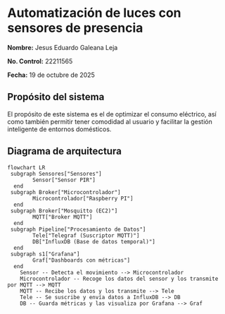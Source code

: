 # Automatización de luces con sensores de presencia

**Nombre:** Jesus Eduardo Galeana Leja

**No. Control:** 22211565

**Fecha:** 19 de octubre de 2025

## Propósito del sistema
El propósito de este sistema es el de optimizar el consumo eléctrico, así como también permitir tener comodidad al usuario y facilitar la gestión inteligente de entornos domésticos.


## Diagrama de arquitectura
```mermaid
flowchart LR
 subgraph Sensores["Sensores"]
        Sensor["Sensor PIR"]
  end
 subgraph Broker["Microcontrolador"]
        Microcontrolador["Raspberry PI"]
  end
 subgraph Broker["Mosquitto (EC2)"]
        MQTT["Broker MQTT"]
  end
 subgraph Pipeline["Procesamiento de Datos"]
        Tele["Telegraf (Suscriptor MQTT)"]
        DB["InfluxDB (Base de datos temporal)"]
  end
 subgraph s1["Grafana"]
        Graf["Dashboards con métricas"]
  end
    Sensor -- Detecta el movimiento --> Microcontrolador
    Microcontrolador -- Recoge los datos del sensor y los transmite por MQTT --> MQTT
    MQTT -- Recibe los datos y los transmite --> Tele
    Tele -- Se suscribe y envía datos a InfluxDB --> DB
    DB -- Guarda métricas y las visualiza por Grafana --> Graf
```


